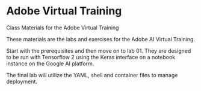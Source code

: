# Adobe Virtual Training

Class Materials for the Adobe Virtual Training

These materials are the labs and exercises for the Adobe AI Virtual Training.  

Start with the prerequisites and then move on to lab 01.  They are designed to be run with Tensorflow 2 using the Keras interface on a notebook instance on the  Google AI platform.  

The final lab will utilize the YAML, shell and container files to manage deployment.   
